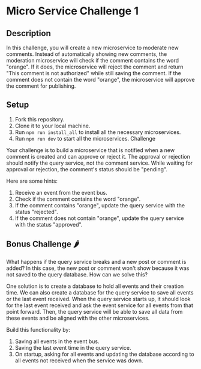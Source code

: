 # Micro Service Challenge 1

## Description

In this challenge, you will create a new microservice to moderate new comments. Instead of automatically showing new comments, the moderation microservice will check if the comment contains the word "orange". If it does, the microservice will reject the comment and return "This comment is not authorized" while still saving the comment. If the comment does not contain the word "orange", the microservice will approve the comment for publishing.

## Setup

1. Fork this repository.
1. Clone it to your local machine.
1. Run `npm run install_all` to install all the necessary microservices.
1. Run `npm run dev` to start all the microservices.
   Challenge

Your challenge is to build a microservice that is notified when a new comment is created and can approve or reject it. The approval or rejection should notify the query service, not the comment service. While waiting for approval or rejection, the comment's status should be "pending".

Here are some hints:

1. Receive an event from the event bus.
1. Check if the comment contains the word "orange".
1. If the comment contains "orange", update the query service with the status "rejected".
1. If the comment does not contain "orange", update the query service with the status "approved".

## Bonus Challenge 🌶

What happens if the query service breaks and a new post or comment is added? In this case, the new post or comment won't show because it was not saved to the query database. How can we solve this?

One solution is to create a database to hold all events and their creation time. We can also create a database for the query service to save all events or the last event received. When the query service starts up, it should look for the last event received and ask the event service for all events from that point forward. Then, the query service will be able to save all data from these events and be aligned with the other microservices.

Build this functionality by:

1. Saving all events in the event bus.
1. Saving the last event time in the query service.
1. On startup, asking for all events and updating the database
   according to all events not received when the service was down.
